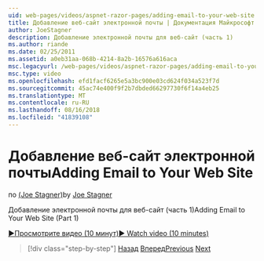 ```yaml
---
uid: web-pages/videos/aspnet-razor-pages/adding-email-to-your-web-site
title: Добавление веб-сайт электронной почты | Документация Майкрософт
author: JoeStagner
description: Добавление электронной почты для веб-сайт (часть 1)
ms.author: riande
ms.date: 02/25/2011
ms.assetid: a0eb31aa-068b-4214-8a2b-16576a616aca
msc.legacyurl: /web-pages/videos/aspnet-razor-pages/adding-email-to-your-web-site
msc.type: video
ms.openlocfilehash: efd1facf6265e5a3bc900e03cd624f034a523f7d
ms.sourcegitcommit: 45ac74e400f9f2b7dbded66297730f6f14a4eb25
ms.translationtype: MT
ms.contentlocale: ru-RU
ms.lasthandoff: 08/16/2018
ms.locfileid: "41839108"
---
```

<a name="adding-email-to-your-web-site"></a><span data-ttu-id="14d2a-103">Добавление веб-сайт электронной почты</span><span class="sxs-lookup"><span data-stu-id="14d2a-103">Adding Email to Your Web Site</span></span>
====================
<span data-ttu-id="14d2a-104">по [(Joe Stagner)](https://github.com/JoeStagner)</span><span class="sxs-lookup"><span data-stu-id="14d2a-104">by [Joe Stagner](https://github.com/JoeStagner)</span></span>

<span data-ttu-id="14d2a-105">Добавление электронной почты для веб-сайт (часть 1)</span><span class="sxs-lookup"><span data-stu-id="14d2a-105">Adding Email to Your Web Site (Part 1)</span></span>

[<span data-ttu-id="14d2a-106">&#9654;Просмотрите видео (10 минут)</span><span class="sxs-lookup"><span data-stu-id="14d2a-106">&#9654; Watch video (10 minutes)</span></span>](https://channel9.msdn.com/Blogs/ASP-NET-Site-Videos/adding-email-to-your-web-site)

> [!div class="step-by-step"]
> <span data-ttu-id="14d2a-107">[Назад](working-with-video.md)
> [Вперед](adding-search-to-your-web-site.md)</span><span class="sxs-lookup"><span data-stu-id="14d2a-107">[Previous](working-with-video.md)
[Next](adding-search-to-your-web-site.md)</span></span>
